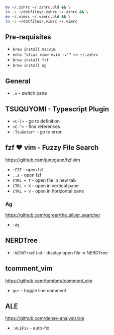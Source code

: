 ```bash
mv ~/.zshrc ~/.zshrc.old && \
ln -s ~/dotfiles/.zshrc ~/.zshrc && \
mv ~/.vimrc ~/.vimrc.old && \
ln -s ~/dotfiles/.vimrc ~/.vimrc

```
## Pre-requisites
- `brew install macvim`
- `echo "alias vim='mvim -v'" >> ~/.zshrc`
- `brew install fzf`
- `brew install ag`
## General
- `,w` - switch pane

## TSUQUYOMI - Typescript Plugin
- `<C-]>` - go to definition
- `<C-^>` - find references
- `:TsuGeterr` - go to error

## fzf ❤️ vim - Fuzzy File Search
https://github.com/junegunn/fzf.vim
- `:FZF` - open fzf
- `,,s` - open fzf
- `CTRL + T` - open file in new tab
- `CTRL + X` - open in vertical pane
- `CTRL + V` - open in horizontal pane

### Ag
https://github.com/ggreer/the_silver_searcher
- `:Ag`

## NERDTree
- `:NERDTreeFind` - display open file in NERDTree

## tcomment_vim
https://github.com/tomtom/tcomment_vim
- `gcc` - toggle line comment

## ALE
https://github.com/dense-analysis/ale
- `:ALEFix` - auto-fix
